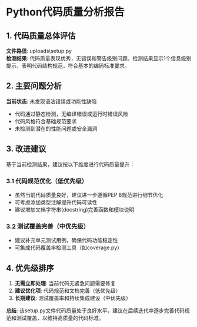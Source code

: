 # Python代码质量分析报告

## 1. 代码质量总体评估
**文件路径**: uploads\setup.py  
**检测结果**: 代码质量表现优秀，无错误和警告级别问题。检测结果显示1个信息级别提示，表明代码结构规范，符合基本的编码标准要求。

## 2. 主要问题分析
**当前状态**: 未发现语法错误或功能性缺陷  
- 代码通过静态检测，无编译错误或运行时错误风险
- 代码风格符合基础规范要求
- 未检测到潜在的性能问题或安全漏洞

## 3. 改进建议
基于当前检测结果，建议按以下维度进行代码质量提升：

### 3.1 代码规范优化（低优先级）
- 虽然当前代码质量良好，建议进一步遵循PEP 8规范进行细节优化
- 可考虑添加类型注解提升代码可读性
- 建议增加文档字符串(docstring)完善函数和模块说明

### 3.2 测试覆盖完善（中优先级）
- 建议补充单元测试用例，确保代码功能稳定性
- 可集成代码覆盖率检测工具（如coverage.py）

## 4. 优先级排序
1. **无需立即处理**: 当前代码无紧急问题需要修复
2. **建议优化项**: 代码规范和文档完善（低优先级）
3. **长期建议**: 测试覆盖率和持续集成建设（中优先级）

**总结**: 该setup.py文件代码质量处于良好水平，建议在后续迭代中逐步完善代码规范和测试覆盖，以维持高质量的代码标准。